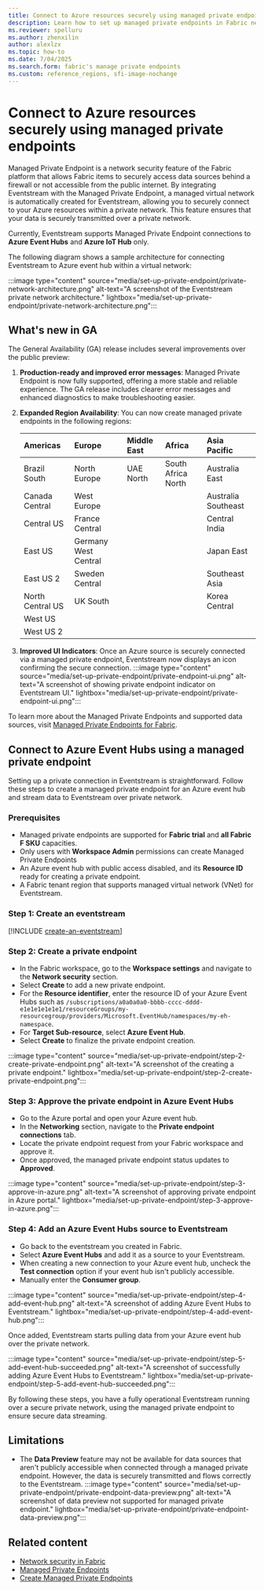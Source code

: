 ```yaml
---
title: Connect to Azure resources securely using managed private endpoints
description: Learn how to set up managed private endpoints in Fabric network security and stream data securely from Azure Event Hubs or IoT Hub to Eventstream.
ms.reviewer: spelluru
ms.author: zhenxilin
author: alexlzx
ms.topic: how-to
ms.date: 7/04/2025
ms.search.form: fabric's manage private endpoints
ms.custom: reference_regions, sfi-image-nochange
---
```


# Connect to Azure resources securely using managed private endpoints

Managed Private Endpoint is a network security feature of the Fabric platform that allows Fabric items to securely access data sources behind a firewall or not accessible from the public internet. By integrating Eventstream with the Managed Private Endpoint, a managed virtual network is automatically created for Eventstream, allowing you to securely connect to your Azure resources within a private network. This feature ensures that your data is securely transmitted over a private network.

Currently, Eventstream supports Managed Private Endpoint connections to **Azure Event Hubs** and **Azure IoT Hub** only.

The following diagram shows a sample architecture for connecting Eventstream to Azure event hub within a virtual network:

:::image type="content" source="media/set-up-private-endpoint/private-network-architecture.png" alt-text="A screenshot of the Eventstream private network architecture." lightbox="media/set-up-private-endpoint/private-network-architecture.png":::

## What's new in GA

The General Availability (GA) release includes several improvements over the public preview:

1. **Production-ready and improved error messages**: Managed Private Endpoint is now fully supported, offering a more stable and reliable experience. The GA release includes clearer error messages and enhanced diagnostics to make troubleshooting easier.
1. **Expanded Region Availability**: You can now create managed private endpoints in the following regions:

    | Americas                     | Europe                     | Middle East | Africa             | Asia Pacific                    |
    |:-----------------------------|:---------------------------|:------------|:-------------------|:--------------------------------|
    | Brazil South                 | North Europe               | UAE North   | South Africa North | Australia East                  |
    | Canada Central               | West Europe                |             |                    | Australia Southeast             |
    | Central US                   | France Central             |             |                    | Central India                   |
    | East US                      | Germany West Central       |             |                    | Japan East                      |
    | East US 2                    | Sweden Central             |             |                    | Southeast Asia                  |
    | North Central US             | UK South                   |             |                    | Korea Central                   |
    | West US                      |                            |             |                    |                                 |
    | West US 2                    |                            |             |                    |                                 |

1. **Improved UI Indicators**: Once an Azure source is securely connected via a managed private endpoint, Eventstream now displays an icon confirming the secure connection.
  :::image type="content" source="media/set-up-private-endpoint/private-endpoint-ui.png" alt-text="A screenshot of showing private endpoint indicator on Eventstream UI." lightbox="media/set-up-private-endpoint/private-endpoint-ui.png":::

To learn more about the Managed Private Endpoints and supported data sources, visit [Managed Private Endpoints for Fabric](/fabric/security/security-managed-private-endpoints-overview).

## Connect to Azure Event Hubs using a managed private endpoint

Setting up a private connection in Eventstream is straightforward. Follow these steps to create a managed private endpoint for an Azure event hub and stream data to Eventstream over private network.  

### Prerequisites

* Managed private endpoints are supported for **Fabric trial** and **all Fabric F SKU** capacities.
* Only users with **Workspace Admin** permissions can create Managed Private Endpoints
* An Azure event hub with public access disabled, and its **Resource ID** ready for creating a private endpoint.
* A Fabric tenant region that supports managed virtual network (VNet) for Eventstream.

### Step 1: Create an eventstream
[!INCLUDE [create-an-eventstream](./includes/create-an-eventstream.md)]

### Step 2: Create a private endpoint

* In the Fabric workspace, go to the **Workspace settings** and navigate to the **Network security** section.
* Select **Create** to add a new private endpoint.
* For the **Resource identifier**, enter the resource ID of your Azure Event Hubs such as `/subscriptions/a0a0a0a0-bbbb-cccc-dddd-e1e1e1e1e1e1/resourceGroups/my-resourcegroup/providers/Microsoft.EventHub/namespaces/my-eh-namespace`.
* For **Target Sub-resource**, select **Azure Event Hub**.
* Select **Create** to finalize the private endpoint creation.

:::image type="content" source="media/set-up-private-endpoint/step-2-create-private-endpoint.png" alt-text="A screenshot of the creating a private endpoint." lightbox="media/set-up-private-endpoint/step-2-create-private-endpoint.png":::

### Step 3: Approve the private endpoint in Azure Event Hubs

* Go to the Azure portal and open your Azure event hub.
* In the **Networking** section, navigate to the **Private endpoint connections** tab.
* Locate the private endpoint request from your Fabric workspace and approve it.
* Once approved, the managed private endpoint status updates to **Approved**.

:::image type="content" source="media/set-up-private-endpoint/step-3-approve-in-azure.png" alt-text="A screenshot of approving private endpoint in Azure portal." lightbox="media/set-up-private-endpoint/step-3-approve-in-azure.png":::

### Step 4: Add an Azure Event Hubs source to Eventstream

* Go back to the eventstream you created in Fabric.
* Select **Azure Event Hubs** and add it as a source to your Eventstream.
* When creating a new connection to your Azure event hub, uncheck the **Test connection** option if your event hub isn't publicly accessible.
* Manually enter the **Consumer group**.

:::image type="content" source="media/set-up-private-endpoint/step-4-add-event-hub.png" alt-text="A screenshot of adding Azure Event Hubs to Eventstream." lightbox="media/set-up-private-endpoint/step-4-add-event-hub.png":::

Once added, Eventstream starts pulling data from your Azure event hub over the private network.

:::image type="content" source="media/set-up-private-endpoint/step-5-add-event-hub-succeeded.png" alt-text="A screenshot of successfully adding Azure Event Hubs to Eventstream." lightbox="media/set-up-private-endpoint/step-5-add-event-hub-succeeded.png":::

By following these steps, you have a fully operational Eventstream running over a secure private network, using the managed private endpoint to ensure secure data streaming.

## Limitations

* The **Data Preview** feature may not be available for data sources that aren't publicly accessible when connected through a managed private endpoint. However, the data is securely transmitted and flows correctly to the Eventstream.
  :::image type="content" source="media/set-up-private-endpoint/private-endpoint-data-preview.png" alt-text="A screenshot of data preview not supported for managed private endpoint." lightbox="media/set-up-private-endpoint/private-endpoint-data-preview.png":::

## Related content

* [Network security in Fabric](/fabric/security/security-overview)
* [Managed Private Endpoints](/fabric/security/security-managed-private-endpoints-overview)
* [Create Managed Private Endpoints](/fabric/security/security-managed-private-endpoints-create)

